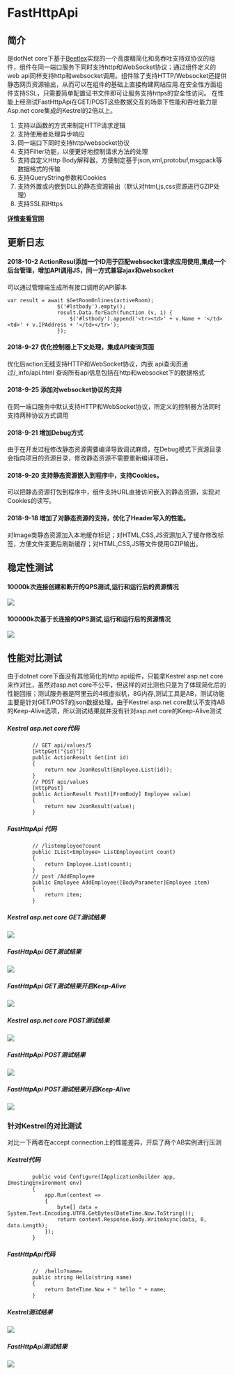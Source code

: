 # FastHttpApi

## 简介
是dotNet core下基于[Beetlex](https://github.com/IKende/BeetleX)实现的一个高度精简化和高吞吐支持双协议的组件，组件在同一端口服务下同时支持http和WebSocket协议；通过组件定义的web api同样支持http和websocket调用。组件除了支持HTTP/Websocket还提供静态网页资源输出，从而可以在组件的基础上直接构建网站应用.在安全性方面组件支持SSL，只需要简单配置证书文件即可让服务支持https的安全性访问。 在性能上经测试FastHttpApi在GET/POST这些数据交互的场景下性能和吞吐能力是Asp.net core集成的Kestrel的2倍以上。

1. 支持以函数的方式来制定HTTP请求逻辑
2. 支持使用者处理异步响应
3. 同一端口下同时支持http/websocket协议
4. 支持Filter功能，以便更好地控制请求方法的处理
5. 支持自定义Http Body解释器，方便制定基于json,xml,protobuf,msgpack等数据格式的传输
6. 支持QueryString参数和Cookies
7. 支持外置或内嵌到DLL的静态资源输出（默认对html,js,css资源进行GZIP处理）
8. 支持SSL和Https

**[详情查看官网](http://www.ikende.com/)**

## 更新日志
#### 2018-10-2 ActionResul添加一个ID用于匹配websocket请求应用使用,集成一个后台管理，增加API调用JS，同一方式兼容ajax和websocket
可以通过管理端生成所有接口调用的API脚本
```
var result = await $GetRoomOnlines(activeRoom);
                $('#lstbody').empty();
                result.Data.forEach(function (v, i) {
                    $('#lstbody').append('<tr><td>' + v.Name + '</td><td>' + v.IPAddress + '</td></tr>');
                });
```
#### 2018-9-27 优化控制器上下文处理，集成API查询页面
优化后action无缝支持HTTP和WebSocket协议，内嵌 api查询页通过/_info/api.html 查询所有api信息包括在http和websocket下的数据格式
#### 2018-9-25 添加对websocket协议的支持
在同一端口服务中默认支持HTTP和WebSocket协议，所定义的控制器方法同时支持两种协议方式调用
#### 2018-9-21 增加Debug方式
由于在开发过程修改静态资源需要编译导致调试麻烦，在Debug模式下资源目录会指向项目的资源目录，修改静态资源不需要重新编译项目。
#### 2018-9-20 支持静态资源嵌入到程序中，支持Cookies。
可以把静态资源打包到程序中，组件支持URL直接访问嵌入的静态资源，实现对Cookies的读写。
#### 2018-9-18 增加了对静态资源的支持，优化了Header写入的性能。
对Image类静态资源加入本地缓存标记；对HTML,CSS,JS资源加入了缓存修改标签，方便文件变更后刷新缓存；对HTML,CSS,JS等文件使用GZIP输出。
## 稳定性测试
#### 10000k次连接创建和断开的QPS测试,运行和运行后的资源情况
![](https://i.imgur.com/u1cynsb.png)
#### 100000k次基于长连接的QPS测试,运行和运行后的资源情况
![](https://i.imgur.com/NkY6plh.png)
## 性能对比测试
由于dotnet core下面没有其他简化的http api组件，只能拿Kestrel asp.net core来作对比，虽然对asp.net core不公平，但这样的对比测也只是为了体现简化后的性能回报；测试服务器是阿里云的4核虚拟机，8G内存,测试工具是AB，测试功能主要是针对GET/POST的json数据处理。由于Kestrel asp.net core默认不支持AB的Keep-Alive选项，所以测试结果就并没有针对asp.net core的Keep-Alive测试
##### Kestrel asp.net core代码
```
        // GET api/values/5
        [HttpGet("{id}")]
        public ActionResult Get(int id)
        {
            return new JsonResult(Employee.List(id));
        }
        // POST api/values
        [HttpPost]
        public ActionResult Post([FromBody] Employee value)
        {
            return new JsonResult(value);
        }
```
##### FastHttpApi 代码
```
        // /listemployee?count
        public IList<Employee> ListEmployee(int count)
        {
            return Employee.List(count);
        }
        // post /AddEmployee 
        public Employee AddEmployee([BodyParameter]Employee item)
        {
            return item;
        }
```
##### Kestrel asp.net core GET测试结果
![](https://i.imgur.com/xQ6XeF2.png) 
##### FastHttpApi GET测试结果
![](https://i.imgur.com/ssFiLPp.png) 
##### FastHttpApi GET测试结果开启Keep-Alive
![](https://i.imgur.com/Moh3UvX.png) 
##### Kestrel asp.net core POST测试结果
![](https://i.imgur.com/lmYg41g.png) 
##### FastHttpApi POST测试结果
![](https://i.imgur.com/DTSoOLy.png) 
##### FastHttpApi POST测试结果开启Keep-Alive
![](https://i.imgur.com/utZFsdu.png) 

### 针对Kestrel的对比测试
对比一下两者在accept connection上的性能差异，开启了两个AB实例进行压测
##### Kestrel代码
```
        public void Configure(IApplicationBuilder app, IHostingEnvironment env)
        {
            app.Run(context =>
            {
                byte[] data = System.Text.Encoding.UTF8.GetBytes(DateTime.Now.ToString());
                return context.Response.Body.WriteAsync(data, 0, data.Length);
            });
        }
```
##### FastHttpApi代码
```
        //  /hello?name=
        public string Hello(string name)
        {
            return DateTime.Now + " hello " + name;
        }
```
##### Kestrel测试结果
![](https://i.imgur.com/f44TLci.png) 
##### FastHttpApi测试结果
![](https://i.imgur.com/CqClp6e.png) 

